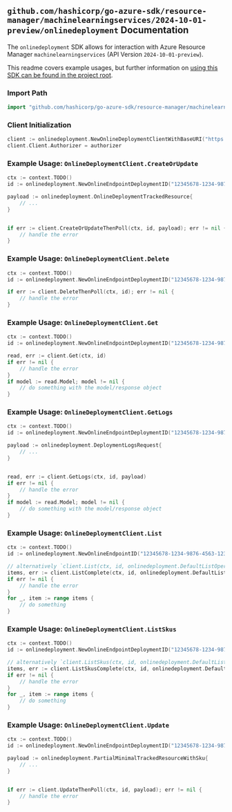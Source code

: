 
## `github.com/hashicorp/go-azure-sdk/resource-manager/machinelearningservices/2024-10-01-preview/onlinedeployment` Documentation

The `onlinedeployment` SDK allows for interaction with Azure Resource Manager `machinelearningservices` (API Version `2024-10-01-preview`).

This readme covers example usages, but further information on [using this SDK can be found in the project root](https://github.com/hashicorp/go-azure-sdk/tree/main/docs).

### Import Path

```go
import "github.com/hashicorp/go-azure-sdk/resource-manager/machinelearningservices/2024-10-01-preview/onlinedeployment"
```


### Client Initialization

```go
client := onlinedeployment.NewOnlineDeploymentClientWithBaseURI("https://management.azure.com")
client.Client.Authorizer = authorizer
```


### Example Usage: `OnlineDeploymentClient.CreateOrUpdate`

```go
ctx := context.TODO()
id := onlinedeployment.NewOnlineEndpointDeploymentID("12345678-1234-9876-4563-123456789012", "example-resource-group", "workspaceName", "onlineEndpointName", "deploymentName")

payload := onlinedeployment.OnlineDeploymentTrackedResource{
	// ...
}


if err := client.CreateOrUpdateThenPoll(ctx, id, payload); err != nil {
	// handle the error
}
```


### Example Usage: `OnlineDeploymentClient.Delete`

```go
ctx := context.TODO()
id := onlinedeployment.NewOnlineEndpointDeploymentID("12345678-1234-9876-4563-123456789012", "example-resource-group", "workspaceName", "onlineEndpointName", "deploymentName")

if err := client.DeleteThenPoll(ctx, id); err != nil {
	// handle the error
}
```


### Example Usage: `OnlineDeploymentClient.Get`

```go
ctx := context.TODO()
id := onlinedeployment.NewOnlineEndpointDeploymentID("12345678-1234-9876-4563-123456789012", "example-resource-group", "workspaceName", "onlineEndpointName", "deploymentName")

read, err := client.Get(ctx, id)
if err != nil {
	// handle the error
}
if model := read.Model; model != nil {
	// do something with the model/response object
}
```


### Example Usage: `OnlineDeploymentClient.GetLogs`

```go
ctx := context.TODO()
id := onlinedeployment.NewOnlineEndpointDeploymentID("12345678-1234-9876-4563-123456789012", "example-resource-group", "workspaceName", "onlineEndpointName", "deploymentName")

payload := onlinedeployment.DeploymentLogsRequest{
	// ...
}


read, err := client.GetLogs(ctx, id, payload)
if err != nil {
	// handle the error
}
if model := read.Model; model != nil {
	// do something with the model/response object
}
```


### Example Usage: `OnlineDeploymentClient.List`

```go
ctx := context.TODO()
id := onlinedeployment.NewOnlineEndpointID("12345678-1234-9876-4563-123456789012", "example-resource-group", "workspaceName", "onlineEndpointName")

// alternatively `client.List(ctx, id, onlinedeployment.DefaultListOperationOptions())` can be used to do batched pagination
items, err := client.ListComplete(ctx, id, onlinedeployment.DefaultListOperationOptions())
if err != nil {
	// handle the error
}
for _, item := range items {
	// do something
}
```


### Example Usage: `OnlineDeploymentClient.ListSkus`

```go
ctx := context.TODO()
id := onlinedeployment.NewOnlineEndpointDeploymentID("12345678-1234-9876-4563-123456789012", "example-resource-group", "workspaceName", "onlineEndpointName", "deploymentName")

// alternatively `client.ListSkus(ctx, id, onlinedeployment.DefaultListSkusOperationOptions())` can be used to do batched pagination
items, err := client.ListSkusComplete(ctx, id, onlinedeployment.DefaultListSkusOperationOptions())
if err != nil {
	// handle the error
}
for _, item := range items {
	// do something
}
```


### Example Usage: `OnlineDeploymentClient.Update`

```go
ctx := context.TODO()
id := onlinedeployment.NewOnlineEndpointDeploymentID("12345678-1234-9876-4563-123456789012", "example-resource-group", "workspaceName", "onlineEndpointName", "deploymentName")

payload := onlinedeployment.PartialMinimalTrackedResourceWithSku{
	// ...
}


if err := client.UpdateThenPoll(ctx, id, payload); err != nil {
	// handle the error
}
```
